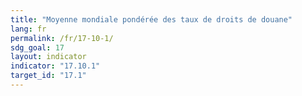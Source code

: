 ```yaml
---
title: "Moyenne mondiale pondérée des taux de droits de douane"
lang: fr
permalink: /fr/17-10-1/
sdg_goal: 17
layout: indicator
indicator: "17.10.1"
target_id: "17.1"
---
```



